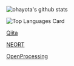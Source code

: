 ![ohayota's github stats](https://github-readme-stats.vercel.app/api?username=ohayota&theme=monokai&show_icons=true)

![Top Languages Card](https://github-readme-stats.vercel.app/api/top-langs/?username=ohayota&theme=monokai)

[Qiita](https://qiita.com/ohayota)

[NEORT](https://neort.io/latest)

[OpenProcessing](https://www.openprocessing.org/user/217988)

<!--
**ohayota/ohayota** is a ✨ _special_ ✨ repository because its `README.md` (this file) appears on your GitHub profile.

Here are some ideas to get you started:

- 🔭 I’m currently working on ...
- 🌱 I’m currently learning ...
- 👯 I’m looking to collaborate on ...
- 🤔 I’m looking for help with ...
- 💬 Ask me about ...
- 📫 How to reach me: ...
- 😄 Pronouns: ...
- ⚡ Fun fact: ...
-->
